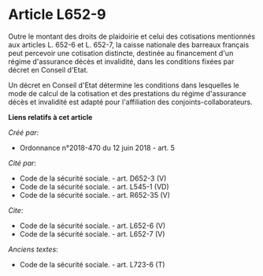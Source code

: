 # Article L652-9

Outre le montant des droits de plaidoirie et celui des cotisations mentionnés aux articles L. 652-6 et L. 652-7, la caisse
nationale des barreaux français peut percevoir une cotisation distincte, destinée au financement d'un régime d'assurance
décès et invalidité, dans les conditions fixées par décret en Conseil d'Etat. 

Un décret en Conseil d'Etat détermine les conditions dans lesquelles le mode de calcul de la cotisation et des prestations du
régime d'assurance décès et invalidité est adapté pour l'affiliation des conjoints-collaborateurs.

**Liens relatifs à cet article**

_Créé par_:

  - Ordonnance n°2018-470 du 12 juin 2018 - art. 5

_Cité par_:

  - Code de la sécurité sociale. - art. D652-3 (V)
  - Code de la sécurité sociale. - art. L545-1 (VD)
  - Code de la sécurité sociale. - art. R652-35 (V)

_Cite_:

  - Code de la sécurité sociale. - art. L652-6 (V)
  - Code de la sécurité sociale. - art. L652-7 (V)

_Anciens textes_:

  - Code de la sécurité sociale. - art. L723-6 (T)
